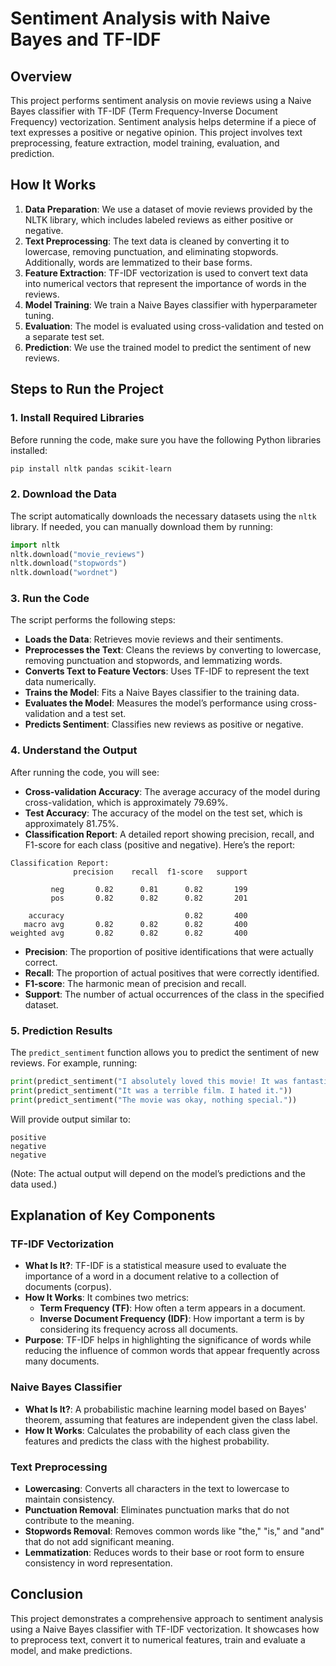 
# Sentiment Analysis with Naive Bayes and TF-IDF

## Overview

This project performs sentiment analysis on movie reviews using a Naive Bayes classifier with TF-IDF (Term Frequency-Inverse Document Frequency) vectorization. Sentiment analysis helps determine if a piece of text expresses a positive or negative opinion. This project involves text preprocessing, feature extraction, model training, evaluation, and prediction.

## How It Works

1. **Data Preparation**: We use a dataset of movie reviews provided by the NLTK library, which includes labeled reviews as either positive or negative.
2. **Text Preprocessing**: The text data is cleaned by converting it to lowercase, removing punctuation, and eliminating stopwords. Additionally, words are lemmatized to their base forms.
3. **Feature Extraction**: TF-IDF vectorization is used to convert text data into numerical vectors that represent the importance of words in the reviews.
4. **Model Training**: We train a Naive Bayes classifier with hyperparameter tuning.
5. **Evaluation**: The model is evaluated using cross-validation and tested on a separate test set.
6. **Prediction**: We use the trained model to predict the sentiment of new reviews.

## Steps to Run the Project

### 1. Install Required Libraries

Before running the code, make sure you have the following Python libraries installed:

```bash
pip install nltk pandas scikit-learn
```

### 2. Download the Data

The script automatically downloads the necessary datasets using the `nltk` library. If needed, you can manually download them by running:

```python
import nltk
nltk.download("movie_reviews")
nltk.download("stopwords")
nltk.download("wordnet")
```

### 3. Run the Code

The script performs the following steps:

- **Loads the Data**: Retrieves movie reviews and their sentiments.
- **Preprocesses the Text**: Cleans the reviews by converting to lowercase, removing punctuation and stopwords, and lemmatizing words.
- **Converts Text to Feature Vectors**: Uses TF-IDF to represent the text data numerically.
- **Trains the Model**: Fits a Naive Bayes classifier to the training data.
- **Evaluates the Model**: Measures the model’s performance using cross-validation and a test set.
- **Predicts Sentiment**: Classifies new reviews as positive or negative.

### 4. Understand the Output

After running the code, you will see:

- **Cross-validation Accuracy**: The average accuracy of the model during cross-validation, which is approximately 79.69%.
- **Test Accuracy**: The accuracy of the model on the test set, which is approximately 81.75%.
- **Classification Report**: A detailed report showing precision, recall, and F1-score for each class (positive and negative). Here’s the report:

```
Classification Report:
              precision    recall  f1-score   support

         neg       0.82      0.81      0.82       199
         pos       0.82      0.82      0.82       201

    accuracy                           0.82       400
   macro avg       0.82      0.82      0.82       400
weighted avg       0.82      0.82      0.82       400
```

- **Precision**: The proportion of positive identifications that were actually correct.
- **Recall**: The proportion of actual positives that were correctly identified.
- **F1-score**: The harmonic mean of precision and recall.
- **Support**: The number of actual occurrences of the class in the specified dataset.

### 5. Prediction Results

The `predict_sentiment` function allows you to predict the sentiment of new reviews. For example, running:

```python
print(predict_sentiment("I absolutely loved this movie! It was fantastic."))
print(predict_sentiment("It was a terrible film. I hated it."))
print(predict_sentiment("The movie was okay, nothing special."))
```

Will provide output similar to:

```
positive
negative
negative
```

(Note: The actual output will depend on the model’s predictions and the data used.)

## Explanation of Key Components

### TF-IDF Vectorization

- **What Is It?**: TF-IDF is a statistical measure used to evaluate the importance of a word in a document relative to a collection of documents (corpus).
- **How It Works**: It combines two metrics:
  - **Term Frequency (TF)**: How often a term appears in a document.
  - **Inverse Document Frequency (IDF)**: How important a term is by considering its frequency across all documents.
- **Purpose**: TF-IDF helps in highlighting the significance of words while reducing the influence of common words that appear frequently across many documents.

### Naive Bayes Classifier

- **What Is It?**: A probabilistic machine learning model based on Bayes' theorem, assuming that features are independent given the class label.
- **How It Works**: Calculates the probability of each class given the features and predicts the class with the highest probability.

### Text Preprocessing

- **Lowercasing**: Converts all characters in the text to lowercase to maintain consistency.
- **Punctuation Removal**: Eliminates punctuation marks that do not contribute to the meaning.
- **Stopwords Removal**: Removes common words like "the," "is," and "and" that do not add significant meaning.
- **Lemmatization**: Reduces words to their base or root form to ensure consistency in word representation.

## Conclusion

This project demonstrates a comprehensive approach to sentiment analysis using a Naive Bayes classifier with TF-IDF vectorization. It showcases how to preprocess text, convert it to numerical features, train and evaluate a model, and make predictions.
